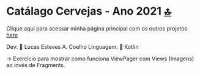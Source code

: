 # Catálago Cervejas - Ano 2021 [🔝](#welcome-badges-4-readmemd-profile)

Clique aqui para acessar minha página principal com os outros projetos [here](https://github.com/lukesteves92)

Dev: 👨 Lucas Esteves A. Coelho
Linguagem: 📱 Kotlin

-> Exercício para mostrar como funciona ViewPager com Views (Imagens) ao invés de Fragments.
